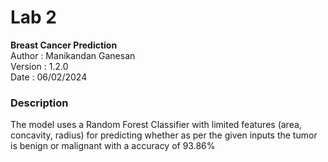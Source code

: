 # Lab 2

**Breast Cancer Prediction**  
Author : Manikandan Ganesan  
Version : 1.2.0  
Date : 06/02/2024  

### Description

The model uses a Random Forest Classifier with limited features (area, concavity, radius) for predicting whether as per the given inputs the tumor is benign or malignant with a accuracy of 93.86%
